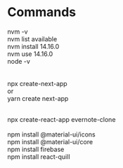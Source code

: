 # Commands

nvm -v<br>
nvm list available<br>
nvm install 14.16.0<br>
nvm use 14.16.0<br>
node -v<br>
<br>
<br>
npx create-next-app<br>
or<br>
yarn create next-app<br>

<br>
npx create-react-app evernote-clone<br>
<br>
npm install @material-ui/icons
<br>
npm install @material-ui/core 
<br>
npm install firebase 
<br>
npm install react-quill
<br>
